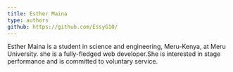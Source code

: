 ```yaml
---
title: Esther Maina
type: authors
github: https://github.com/EssyG10/
---
```


Esther Maina is a student in science and engineering, Meru-Kenya, at Meru University. she is a fully-fledged web developer.She is interested in stage performance and is committed to voluntary service.
